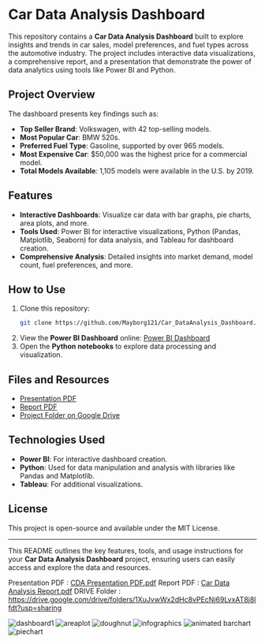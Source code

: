 
# Car Data Analysis Dashboard

This repository contains a **Car Data Analysis Dashboard** built to explore insights and trends in car sales, model preferences, and fuel types across the automotive industry. The project includes interactive data visualizations, a comprehensive report, and a presentation that demonstrate the power of data analytics using tools like Power BI and Python.

## Project Overview

The dashboard presents key findings such as:

- **Top Seller Brand**: Volkswagen, with 42 top-selling models.
- **Most Popular Car**: BMW 520s.
- **Preferred Fuel Type**: Gasoline, supported by over 965 models.
- **Most Expensive Car**: $50,000 was the highest price for a commercial model.
- **Total Models Available**: 1,105 models were available in the U.S. by 2019.

## Features

- **Interactive Dashboards**: Visualize car data with bar graphs, pie charts, area plots, and more.
- **Tools Used**: Power BI for interactive visualizations, Python (Pandas, Matplotlib, Seaborn) for data analysis, and Tableau for dashboard creation.
- **Comprehensive Analysis**: Detailed insights into market demand, model count, fuel preferences, and more.

## How to Use

1. Clone this repository:
   ```bash
   git clone https://github.com/Mayborg121/Car_DataAnalysis_Dashboard.git
   ```
2. View the **Power BI Dashboard** online: [Power BI Dashboard](https://app.powerbi.com/groups/me/reports/6f3bfc48-1937-40dd-a0d9-bde598ddeb09?ctid=5e64feff-a45c-41a2-9fe6-106502c90585&pbi_source=linkShare)
3. Open the **Python notebooks** to explore data processing and visualization.

## Files and Resources

- [Presentation PDF]([https://drive.google.com/drive/u/0/folders/1sReBxwUikCum9UItdbNni3oca5jkeIGh](https://drive.google.com/file/d/1b1wiOGkvkW20qRcNSCmY-o-Y_qqGCjRU/view?usp=sharing))
- [Report PDF]([https://drive.google.com/drive/u/0/folders/1sReBxwUikCum9UItdbNni3oca5jkeIGh](https://drive.google.com/file/d/1zj1glFRTcmhgrY71PKfYCN7Oe1dYTXIK/view?usp=sharing))
- [Project Folder on Google Drive](https://drive.google.com/drive/folders/1XuJvwWx2dHc8vPEcNj69LvxAT8j8lfdt?usp=sharing)

## Technologies Used

- **Power BI**: For interactive dashboard creation.
- **Python**: Used for data manipulation and analysis with libraries like Pandas and Matplotlib.
- **Tableau**: For additional visualizations.

## License

This project is open-source and available under the MIT License.

---

This README outlines the key features, tools, and usage instructions for your **Car Data Analysis Dashboard** project, ensuring users can easily access and explore the data and resources.



Presentation PDF :
[CDA Presentation PDF.pdf](https://github.com/Mayborg121/Car_DataAnalysis_Dashboard/files/15286989/CDA.Presentation.PDF.pdf)
Report PDF :
[Car Data Analysis Report.pdf](https://github.com/Mayborg121/Car_DataAnalysis_Dashboard/files/15286996/Car.Data.Analysis.Report.pdf)
DRIVE Folder :
https://drive.google.com/drive/folders/1XuJvwWx2dHc8vPEcNj69LvxAT8j8lfdt?usp=sharing

![dashboard1](https://github.com/Mayborg121/Car_DataAnalysis_Dashboard/assets/72288591/2d517718-f891-4051-8bb3-5cce130931c5)
![areaplot](https://github.com/Mayborg121/Car_DataAnalysis_Dashboard/assets/72288591/3e7e762d-fbef-4c8f-8e83-e211a28e2286)
![doughnut](https://github.com/Mayborg121/Car_DataAnalysis_Dashboard/assets/72288591/33b7ebd5-5374-4cd8-9eee-d2334c795076)
![infographics](https://github.com/Mayborg121/Car_DataAnalysis_Dashboard/assets/72288591/2f03e2dc-190a-4631-baee-3a380fc890b8)
![animated barchart](https://github.com/Mayborg121/Car_DataAnalysis_Dashboard/assets/72288591/ea44662d-1fcc-4a5e-9c40-e9c4b2c934fb)
![piechart](https://github.com/Mayborg121/Car_DataAnalysis_Dashboard/assets/72288591/66ec99a0-3a26-4e20-a022-7ecf3ca421f8)
